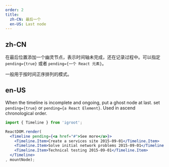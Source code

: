 ```yaml
---
order: 2
title:
  zh-CN: 最后一个
  en-US: Last node
---
```


## zh-CN

在最后位置添加一个幽灵节点，表示时间轴未完成，还在记录过程中。可以指定 `pending={true}` 或者 `pending={一个 React 元素}`。

一般用于按时间正序排列的模式。

## en-US

When the timeline is incomplete and ongoing, put a ghost node at last. set `pending={true}` or `pending={a React Element}`. Used in ascend chronological order.

````jsx
import { Timeline } from 'igroot';

ReactDOM.render(
  <Timeline pending={<a href="#">See more</a>}>
    <Timeline.Item>Create a services site 2015-09-01</Timeline.Item>
    <Timeline.Item>Solve initial network problems 2015-09-01</Timeline.Item>
    <Timeline.Item>Technical testing 2015-09-01</Timeline.Item>
  </Timeline>
, mountNode);
````
